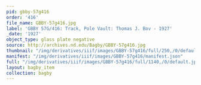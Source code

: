 ```yaml
---
pid: gbby-57g416
order: '416'
file_name: GBBY-57g416.jpg
label: 'GBBY 57G/416: Track, Pole Vault: Thomas J. Bov - 1927'
_date: '1927'
object_type: glass plate negative
source: http://archives.nd.edu/Bagby/GBBY-57g416.jpg
thumbnail: "/img/derivatives/iiif/images/GBBY-57g416/full/250,/0/default.jpg"
manifest: "/img/derivatives/iiif/images/GBBY-57g416/manifest.json"
full: "/img/derivatives/iiif/images/GBBY-57g416/full/1140,/0/default.jpg"
layout: bagby_item
collection: bagby
---
```

